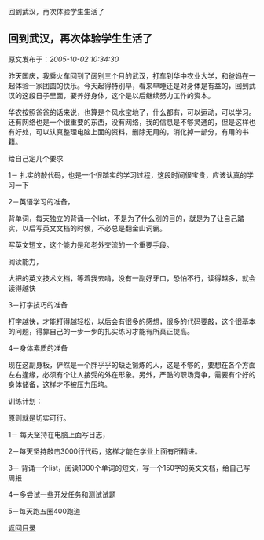 回到武汉，再次体验学生生活了
## 回到武汉，再次体验学生生活了

 原文发布于：*2005-10-02 10:34:30*

      
昨天国庆，我乘火车回到了阔别三个月的武汉，打车到华中农业大学，和爸妈在一起体验一家团圆的快乐。今天起得特别早，看来早睡还是对身体是有益的，回到武汉的这段日子里面，要养好身体，这个是以后继续努力工作的资本。

    
 华农按照爸爸的话来说，也算是个风水宝地了，什么都有，可以运动，可以学习。还有网络也是一个很重要的东西，没有网络，我的信息是不够灵通的，但是这样也有好处，可以认真整理电脑上面的资料，删除无用的，消化掉一部分，有用的书籍。

 

给自己定几个要求

  1－ 扎实的敲代码，也是一个很踏实的学习过程，这段时间很宝贵，应该认真的学习一下

 

  2－英语学习的准备，

 
背单词，每天独立的背诵一个list，不是为了什么别的目的，就是为了让自己踏实，以后写英文文档的时候，不必总是翻金山词霸。

  写英文短文，这个能力是和老外交流的一个重要手段。

  阅读能力，

   大把的英文技术文档，等着我去啃，没有一副好牙口，恐怕不行，读得越多，就会读得越快

 3－打字技巧的准备

  
打字越快，才能打得越轻松，以后会有很多的感想，很多的代码要敲，这个很基本的问题，得靠自己的一步一步的扎实练习才能有所真正提高。

 

 4－身体素质的准备

  
现在这副身板，俨然是一个胖乎乎的缺乏锻炼的人，这是不够的，要想在各个方面左右逢缘，必须有个让人接受的外在形象。另外，严酷的职场竞争，需要有个好的身体储备，这样才不被压力压垮。

 训练计划：

  原则就是切实可行。

  1－ 每天坚持在电脑上面写日志，

  2－每天坚持敲击3000行代码，这样才能在学业上面有所精进。

  3－ 背诵一个list，阅读1000个单词的短文，写一个150字的英文文档，给自己写周报

  4－多尝试一些开发任务和测试试题

  5－每天跑五圈400跑道

[返回目录](index.html)
